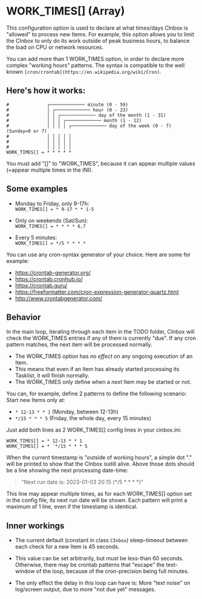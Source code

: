 # WORK\_TIMES[] (Array)

This configuration option is used to declare at what times/days CInbox is "allowed" to process new Items.
For example, this option allows you to limit the CInbox to only do its work outside of peak business hours, to balance the load on CPU or network resources.

You can add more than 1 WORK\_TIMES option, in order to declare more complex "working hours" patterns.
The syntax is compatible to the well known `[cron/crontab](https://en.wikipedia.org/wiki/Cron)`.


## Here's how it works:

```
#              ┌───────────── minute (0 - 59)
#              │ ┌───────────── hour (0 - 23)
#              │ │ ┌───────────── day of the month (1 - 31)
#              │ │ │ ┌───────────── month (1 - 12)
#              │ │ │ │ ┌───────────── day of the week (0 - 7) (Sunday=0 or 7)
#              │ │ │ │ │
#              │ │ │ │ │
#              │ │ │ │ │
WORK_TIMES[] = * * * * *
```

You must add "[]" to "WORK\_TIMES", because it can appear multiple values (=appear multiple times in the INI).


## Some examples

  * Monday to Friday, only 9-17h:  
    `WORK_TIMES[] = * 9-17 * * 1-5`

  * Only on weekends (Sat/Sun):  
    `WORK_TIMES[] = * * * * 6,7`

  * Every 5 minutes:  
    `WORK_TIMES[] = */5 * * * *`

You can use any cron-syntax generator of your choice. Here are some for example:

  * https://crontab-generator.org/
  * https://crontab.cronhub.io/
  * https://crontab.guru/
  * https://freeformatter.com/cron-expression-generator-quartz.html
  * http://www.crontabgenerator.com/


## Behavior

In the main loop, iterating through each item in the TODO folder, CInbox will check the WORK_TIMES entries if any of them is currently "due". If any cron pattern matches, the next item will be processed normally.

  * The WORK\_TIMES option has *no effect* on any ongoing execution of an Item.
  * This means that even if an Item has already started processing its Tasklist, it will finish normally.
  * The WORK\_TIMES only define when a *next* Item may be started or not.

You can, for example, define 2 patterns to define the following scenario:
Start new Items only at:

  * `* 12-13 * * 1`     (Monday, between 12-13h)
  * `*/15 * * * 5`      (Friday, the whole day, every 15 minutes)

Just add both lines as 2 WORK\_TIMES[] config lines in your cinbox.ini:

```
WORK_TIMES[] = * 12-13 * * 1
WORK_TIMES[] = * `*/15 * * * 5
```

When the current timestamp is "outside of working hours", a simple dot "." will be printed to show that the CInbox isstill alive. Above those dots should be a line showing the next processing date-time:

> "Next run date is: 2023-01-03 20:15 (*/5 * * * *)"

This line may appear multiple times, as for each WORK\_TIMES[] option set in the config file, its next run date will be shown. Each pattern will print a maximum of 1 line, even if the timestamp is identical.


## Inner workings

  * The current default (constant in class `CInbox`) sleep-timeout between each
    check for a new Item is 45 seconds.

  * This value can be set arbitrarily, but must be less-than 60 seconds.
    Otherwise, there may be crontab patterns that "escape" the test-window of
    the loop, because of the cron-precision being full minutes.

  * The only effect the delay in this loop can have is:
    More "text noise" on log/screen output, due to more "not due yet" messages.
